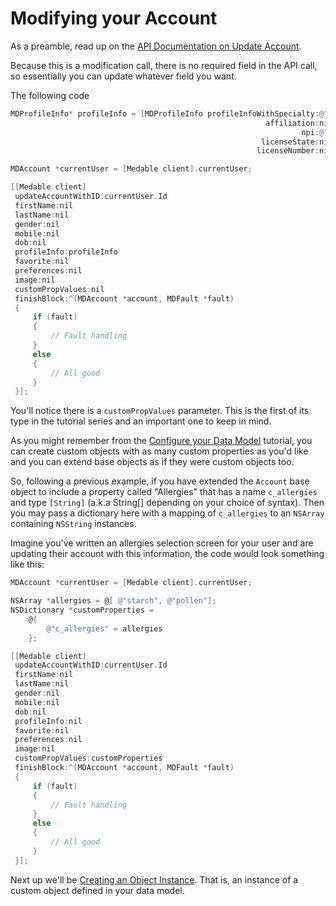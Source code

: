 Modifying your Account
====

As a preamble, read up on the [API Documentation on Update Account](https://dev.medable.com/#update-an-account).

Because this is a modification call, there is no required field in the API call, so essentially you can update whatever field you want.

The following code

```objective-c
MDProfileInfo* profileInfo = [MDProfileInfo profileInfoWithSpecialty:@"Vascular Surgery"
                                                         affiliation:nil
                                                                 npi:@"7878766774"
                                                        licenseState:nil
                                                       licenseNumber:nil];

MDAccount *currentUser = [Medable client].currentUser;

[[Medable client]
 updateAccountWithID:currentUser.Id
 firstName:nil
 lastName:nil
 gender:nil
 mobile:nil
 dob:nil
 profileInfo:profileInfo
 favorite:nil
 preferences:nil
 image:nil
 customPropValues:nil
 finishBlock:^(MDAccount *account, MDFault *fault)
 {
     if (fault)
     {
         // Fault handling
     }
     else
     {
         // All good
     }
 }];
```

You'll notice there is a `customPropValues` parameter. This is the first of its type in the tutorial series and an important one to keep in mind.

As you might remember from the [Configure your Data Model](dataModel.md) tutorial, you can create custom objects with as many custom properties as you'd like and you can extend base objects as if they were custom objects too.

So, following a previous example, if you have extended the `Account` base object to include a property called "Allergies" that has a name `c_allergies` and type `[String]` (a.k.a String[] depending on your choice of syntax). Then you may pass a dictionary here with a mapping of `c_allergies` to an `NSArray` containing `NSString` instances.

Imagine you've written an allergies selection screen for your user and are updating their account with this information, the code would look something like this:

```objective-c
MDAccount *currentUser = [Medable client].currentUser;

NSArray *allergies = @[ @"starch", @"pollen"];
NSDictionary *customProperties = 
	@{
		@"c_allergies" = allergies
	};

[[Medable client]
 updateAccountWithID:currentUser.Id
 firstName:nil
 lastName:nil
 gender:nil
 mobile:nil
 dob:nil
 profileInfo:nil
 favorite:nil
 preferences:nil
 image:nil
 customPropValues:customProperties
 finishBlock:^(MDAccount *account, MDFault *fault)
 {
     if (fault)
     {
         // Fault handling
     }
     else
     {
         // All good
     }
 }];
```

Next up we'll be [Creating an Object Instance](creatingObjects.md). That is, an instance of a custom object defined in your data model.
